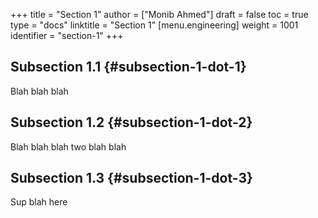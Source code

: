 +++
title = "Section 1"
author = ["Monib Ahmed"]
draft = false
toc = true
type = "docs"
linktitle = "Section 1"
[menu.engineering]
  weight = 1001
  identifier = "section-1"
+++

## Subsection 1.1 {#subsection-1-dot-1}

Blah blah blah


## Subsection 1.2 {#subsection-1-dot-2}

Blah blah blah two blah blah


## Subsection 1.3 {#subsection-1-dot-3}

Sup blah here

